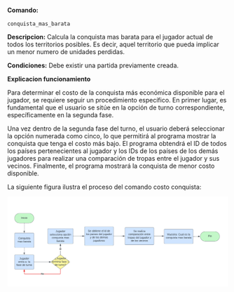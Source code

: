 **Comando:**

    conquista_mas_barata

**Descripcion:** Calcula la conquista mas barata para el jugador actual de todos los territorios posibles. Es decir, aquel territorio que pueda implicar un menor numero de unidades perdidas.

**Condiciones:** Debe existir una partida previamente creada.

**Explicacion funcionamiento**

Para determinar el costo de la conquista más económica disponible para el jugador, se requiere seguir un procedimiento específico. En primer lugar, es fundamental que el usuario se sitúe en la opción de turno correspondiente, específicamente en la segunda fase.

Una vez dentro de la segunda fase del turno, el usuario deberá seleccionar la opción numerada como cinco, lo que permitirá al programa mostrar la conquista que tenga el costo más bajo. El programa obtendrá el ID de todos los países pertenecientes al jugador y los IDs de los países de los demás jugadores para realizar una comparación de tropas entre el jugador y sus vecinos. Finalmente, el programa mostrará la conquista de menor costo disponible.


La siguiente figura ilustra el proceso del comando costo conquista:

![Diagrama de flujo conquista mas barata](/Documentacion/Imagenes/Diagrama%20de%20Flujo%20conquista%20mas%20barata.png)